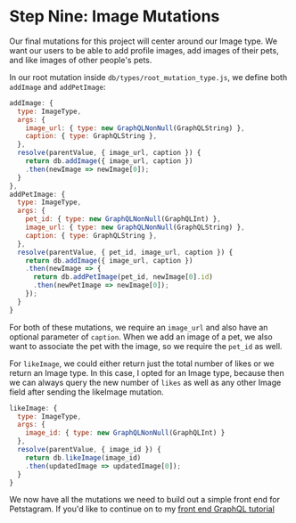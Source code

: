 # Step Nine: Image Mutations

Our final mutations for this project will center around our Image type. We want our users to be able to add profile images, add images of their pets, and like images of other people's pets.

In our root mutation inside `db/types/root_mutation_type.js`, we define both `addImage` and `addPetImage`:

```js
addImage: {
  type: ImageType,
  args: {
    image_url: { type: new GraphQLNonNull(GraphQLString) },
    caption: { type: GraphQLString },
  },
  resolve(parentValue, { image_url, caption }) {
    return db.addImage({ image_url, caption })
    .then(newImage => newImage[0]);
  }
},
addPetImage: {
  type: ImageType,
  args: {
    pet_id: { type: new GraphQLNonNull(GraphQLInt) },
    image_url: { type: new GraphQLNonNull(GraphQLString) },
    caption: { type: GraphQLString },
  },
  resolve(parentValue, { pet_id, image_url, caption }) {
    return db.addImage({ image_url, caption })
    .then(newImage => {
      return db.addPetImage(pet_id, newImage[0].id)
      .then(newPetImage => newImage[0]);
    });
  }
}
```

For both of these mutations, we require an `image_url` and also have an optional parameter of `caption`. When we add an image of a pet, we also want to associate the pet with the image, so we require the `pet_id` as well.

For `likeImage`, we could either return just the total number of likes or we return an Image type. In this case, I opted for an Image type, because then we can always query the new number of `likes` as well as any other Image field after sending the likeImage mutation.

```js
likeImage: {
  type: ImageType,
  args: {
    image_id: { type: new GraphQLNonNull(GraphQLInt) }
  },
  resolve(parentValue, { image_id }) {
    return db.likeImage(image_id)
    .then(updatedImage => updatedImage[0]);
  }
}
```

We now have all the mutations we need to build out a simple front end for Petstagram. If you'd like to continue on to my [front end GraphQL tutorial]()
